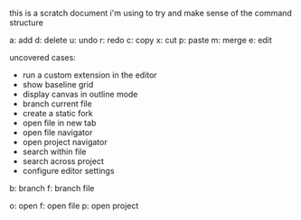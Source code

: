 
this is a scratch document i'm using to try and make sense of the command structure

a: add
d: delete
u: undo
r: redo
c: copy
x: cut
p: paste
m: merge
e: edit

uncovered cases:
- run a custom extension in the editor
- show baseline grid
- display canvas in outline mode
- branch current file
- create a static fork
- open file in new tab
- open file navigator
- open project navigator
- search within file
- search across project
- configure editor settings

b: branch
  f: branch file

o: open
  f: open file
  p: open project
